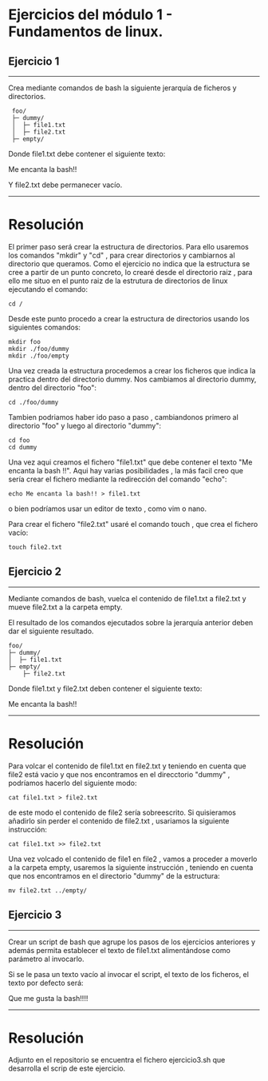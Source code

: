 # Ejercicios del módulo 1 - Fundamentos de linux.

##  Ejercicio 1
***
Crea mediante comandos de bash la siguiente jerarquía de ficheros y directorios.

```
 foo/
 ├─ dummy/
 │  ├─ file1.txt
 │  ├─ file2.txt
 ├─ empty/
```
Donde file1.txt debe contener el siguiente texto:

Me encanta la bash!!

Y file2.txt debe permanecer vacío.
***
# Resolución
El primer paso será crear la estructura de directorios. Para ello usaremos los comandos "mkdir" y "cd" , para crear directorios y cambiarnos al directorio que queramos.
Como el ejercicio no indica que la estructura se cree a partir de un punto concreto, lo crearé desde el directorio raiz , para ello me situo en el punto raiz de la estrutura de directorios de linux ejecutando el comando:

    cd /
Desde este punto procedo a crear la estructura de directorios usando los siguientes comandos:
    
    mkdir foo
    mkdir ./foo/dummy
    mkdir ./foo/empty

Una vez creada la estructura procedemos a crear los ficheros que indica la practica dentro del directorio dummy. Nos cambiamos al directorio dummy, dentro del directorio "foo":

    cd ./foo/dummy

Tambien podriamos haber ido paso a paso , cambiandonos primero al directorio "foo" y luego al directorio "dummy":

    cd foo
    cd dummy

Una vez aqui creamos el fichero "file1.txt" que debe contener el texto "Me encanta la bash !!". Aqui hay varias posibilidades , la más facil creo que sería crear el fichero mediante la redirección del comando "echo":

    echo Me encanta la bash!! > file1.txt

o bien podríamos usar un editor de texto , como vim o nano.

Para crear el fichero "file2.txt" usaré el comando touch , que crea el fichero vacío:

    touch file2.txt


##  Ejercicio 2
***
Mediante comandos de bash, vuelca el contenido de file1.txt a file2.txt y mueve file2.txt a la carpeta empty.

El resultado de los comandos ejecutados sobre la jerarquía anterior deben dar el siguiente resultado.

    foo/
    ├─ dummy/
    │  ├─ file1.txt
    ├─ empty/
        ├─ file2.txt

Donde file1.txt y file2.txt deben contener el siguiente texto:

Me encanta la bash!!


***
# Resolución

Para volcar el contenido de file1.txt en file2.txt y teniendo en cuenta que file2 está vacio y que nos encontramos en el direcctorio "dummy" , podríamos hacerlo del siguiente modo:

    cat file1.txt > file2.txt

de este modo el contenido de file2 sería sobreescrito. Si quisieramos añadirlo sin perder el contenido de file2.txt , usariamos la siguiente instrucción:

    cat file1.txt >> file2.txt

Una vez volcado el contenido de file1 en file2 , vamos a proceder a moverlo a la carpeta empty, usaremos la siguiente instrucción , teniendo en cuenta que nos encontramos en el directorio "dummy" de la estructura:

    mv file2.txt ../empty/


##  Ejercicio 3
***
Crear un script de bash que agrupe los pasos de los ejercicios anteriores y además permita establecer el texto de file1.txt alimentándose como parámetro al invocarlo.

Si se le pasa un texto vacío al invocar el script, el texto de los ficheros, el texto por defecto será:

Que me gusta la bash!!!!


***
# Resolución

Adjunto en el repositorio se encuentra el fichero ejercicio3.sh que desarrolla el scrip de este ejercicio.



